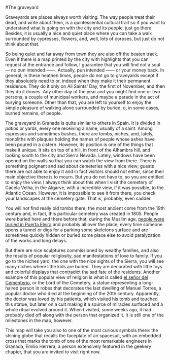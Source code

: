 #The graveyard

Graveyards are places always worth visiting. The way people treat
their dead, and write about them, is a quintessential cultural trait so if you want to
understand what is going on with the city and its people, just go
there. Besides, it is usually a nice and quiet place where you can
take a walk surrounded by cypresses, flowers, and, well, lots of
corpses, but just do not think about that.

So being quiet and far away from town they are also off the beaten
track. Even if there is a map printed by the city with highlights that
you can request at the entrance and follow, I guarantee that
you will find not a soul — no pun intended ——. Actually, pun intended
—— or your money back. In general, in these heathen times, people do
not go to graveyards except if they absolutely need to or, indeed when
they make it their permanent residence. They do it only on All Saints'
Day, the first of 
November, and then they do it droves. Any other day of the year and you might find one or two
persons, a couple of municipal workers, and maybe a parade in the act
of burying someone. Other than that, you are left to yourself to enjoy
the simple pleasure of walking alone surrounded by buried, o,
in some cases, burned remains, of people.

The graveyard in Granada is quite similar to others in Spain. It is
divided in *patios* or yards, every one receiving a name, usually of a
saint. Among cypresses and sometimes bushes, there are tombs, niches,
and, lately, monoliths with plaques holding the names of people whose
ashes have been poured in a cistern. However, its position is one of
the things that make it unique. It sits on top of a hill, in front of
the Alhambra hill, and looking south to the city and Sierra
Nevada. Lately, windows have been opened on the walls so that you can
watch the view from there. There is something poignant and sad about
cemeteries with a nice view; guests there are not able to enjoy it and
in fact visitors should not either, since their main objective there
is to mourn. But you do not have to, so you are entitled to enjoy the
view. I always think about this when I visit the cemetery of Cacela
Velha, in the Algarve, with a incredible view, if it was possible, to
the Atlantic Ocean. However, it is impossible to see it from there,
you check your landscapes at the cemetery gate. That is, probably,
even sadder. 

You will not find really old tombs there; the most ancient come from
the 19th century and, in fact, this particular cemetery was created
in 1805. People were buried here and there before that; during the
Muslim age,
[people were buried in Puerta Elvira](http://www.adurcal.com/enlaces/cultura/zona/historia/xiv/cementerios.htm)
and probably all over the place; every time someone opens a tunnel or
digs for a parking some skeletons surface and are sometimes quickly
hidden or buried some place else to avoid paralyzation of the works
and long delays.

But there are nice sculptures commissioned by wealthy families, and
also the results of popular religiosity, sad manifestations of love to
family. If you go to the niches yard, the one with the nice sights of
the Sierra, you will see many niches where little kids are
buried. They are decorated with little toys and colorful displays that
contradict the sad fate of the residents. Another example of this
popular view of religion is what is called
[el señor del Cementerio](http://www.ugr.es/~pwlac/G01_03Rafael_Briones_Gomez.html),
or the Lord of the Cemetery, a statue representing a long-haired
person in robes that decorates the last dwelling of Manuel Torres, a
popular doctor who died at the beginning of the 20th
century. Apparently, the doctor was loved by his patients, which visited
his tomb and touched this statue, but later on a cult making it a
source of miracles surfaced and a whole ritual evolved around it. When
I visited, some weeks ago, it had probably died off along with the
person that organized it. It is still one of the milestones in the
map, however.

This map will take you also to one of the most curious symbols there:
the shining globe that recalls the faceplate of an spacesuit, with an embedded cross that marks the tomb of one of
the most remarkable engineers in Granada, Emilio Herrera, a person
extensively featured in the geekery chapter, that you are invited to
visit right now.

